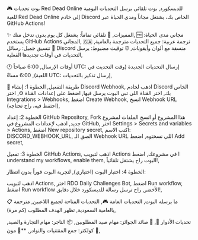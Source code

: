 🎮 بوت تحديات Red Dead Online للديسكورد,
بوت تلقائي يرسل التحديات اليومية للعبة Red Dead Online إلى خادم Discord الخاص بك، يشتغل مجاناً ومدى الحياة عبر GitHub Actions!

✨ المميزات,
🔄 تلقائي تماماً: يشتغل كل يوم بدون تدخل منك,
🆓 مجاني مدى الحياة: يستخدم GitHub Actions المجاني,
🇸🇦 ترجمة عربية: جميع التحديات مترجمة بالعامية,
📱 تنسيق جميل: رسائل Discord منسقة مع ألوان وأيقونات,
⏰ توقيت مضبوط: يرسل التحديات في أوقات تجديدها الفعلية,

🕐 أوقات الإرسال,
6:00 صباحاً UTC: إرسال التحديات الجديدة (وقت التحديث في اللعبة),
6:00 مساءً UTC: إرسال تذكير بالتحديات,

🚀 طريقة التفعيل,
الخطوة 1: إنشاء Discord Webhook,
اذهب لخادم Discord الخاص بك,
اختر القناة اللي تبي البوت يرسل فيها,
اضغط على إعدادات القناة ⚙️,
اختر Integrations > Webhooks,
اضغط Create Webhook,
انسخ Webhook URL (احتفظ فيه، راح تحتاجه),

الخطوة 2: إعداد GitHub Repository,
Fork هذا المشروع أو انسخ الملفات لمشروع جديد,
اذهب لإعدادات المشروع في GitHub,
اختر Settings > Secrets and variables > Actions,
اضغط New repository secret,
اكتب الاسم: DISCORD_WEBHOOK_URL,
الصق الـ Webhook URL اللي نسختوه,
اضغط Add secret,

الخطوة 3: تفعيل GitHub Actions,
اذهب لتبويب Actions في مشروعك,
اضغط I understand my workflows, enable them,
البوت راح يشتغل تلقائياً!,

الخطوة 4: اختبار البوت (اختياري),
لتجربة البوت فوراً بدون انتظار:

اذهب لتبويب Actions,
اختر RDO Daily Challenges Bot,
اضغط Run workflow,
اضغط Run workflow الأخضر,
راح ترسل رسالة للديسكورد خلال دقايق!,

📋 ما يرسله البوت,
التحديات العامة 🎮,
التحديات المتاحة لجميع اللاعبين,
مترجمة بالعامية السعودية,
تظهر الهدف المطلوب (كم مرة),

تحديات الأدوار 👤,
🎯 صائد الجوائز: مهام صيد المطلوبين,
📦 التاجر: مهام التجارة والصيد,
💎 كولكتر: جمع المقتنيات والنوادر,
**🥃 مون,
